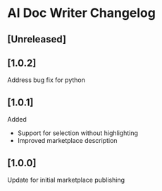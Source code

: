 <!-- Keep a Changelog guide -> https://keepachangelog.com -->

# AI Doc Writer Changelog

## [Unreleased]

## [1.0.2]

Address bug fix for python

## [1.0.1]

Added

- Support for selection without highlighting
- Improved marketplace description

## [1.0.0]

Update for initial marketplace publishing
